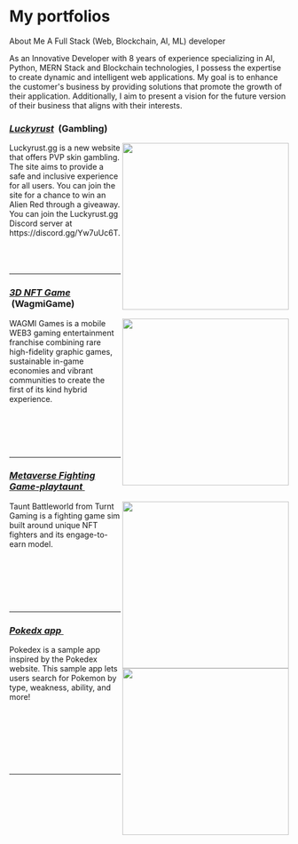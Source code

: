 #  My portfolios

About Me
A Full Stack (Web, Blockchain, AI, ML) developer

As an Innovative Developer with 8 years of experience specializing in AI, Python, MERN Stack and Blockchain technologies, I possess the expertise to create dynamic and intelligent web applications. My goal is to enhance the customer's business by providing solutions that promote the growth of their application. Additionally, I aim to present a vision for the future version of their business that aligns with their interests.

<h3><u><strong><i>Luckyrust</i></strong></u> &nbsp;(Gambling)</h3>
<img align="right" width="300px" src="https://i.ibb.co/Fb7Yd6F/13-13.jpg">
Luckyrust.gg is a new website that offers PVP skin gambling. The site aims to provide a safe and inclusive experience for all users. You can join the site for a chance to win an Alien Red through a giveaway.
You can join the Luckyrust.gg Discord server at https://discord.gg/Yw7uUc6T.
<br /><br /><br /><br />
<hr />

<h3><u><strong><i>3D NFT Game</i></strong></u> &nbsp;(WagmiGame)</h3>
<img align="right" width="300px" src="https://i.ibb.co/1qy8vvk/2-2.jpg" >
WAGMI Games is a mobile WEB3 gaming entertainment franchise combining rare high-fidelity graphic games, sustainable in-game economies and vibrant communities to create the first of its kind hybrid experience.

<br /><br /><br /><br />
<hr />

<h3><u><strong><i>Metaverse Fighting Game-playtaunt </i></strong></u> &nbsp;</h3>
<img align="right" width="300px" src="https://i.ibb.co/tZndYtY/3-3.jpg" >
Taunt Battleworld from Turnt Gaming is a fighting game sim built around unique NFT fighters and its engage-to-earn model.

<br /><br /><br /><br /><br />
<hr />

<h3><u><strong><i>Pokedx app </i></strong></u> &nbsp;</h3>
<img align="right" width="300px" src="https://i.ibb.co/NFkSFg4/4-4.jpg" >
Pokedex is a sample app inspired by the Pokedex website. This sample app lets users search for Pokemon by type, weakness, ability, and more!

<br /><br /><br /><br /><br /><br />
<hr />
